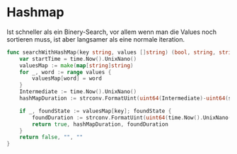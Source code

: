 # Hashmap

Ist schneller als ein Binery-Search, vor allem wenn man die Values noch sortieren muss, ist aber langsamer als eine normale iteration.

```go
func searchWithHashMap(key string, values []string) (bool, string, string) {
	var startTime = time.Now().UnixNano()
	valuesMap := make(map[string]string)
	for _, word := range values {
		valuesMap[word] = word
	}
	Intermediate := time.Now().UnixNano()
	hashMapDuration := strconv.FormatUint(uint64(Intermediate)-uint64(startTime), 10) + "ns"

	if _, foundState := valuesMap[key]; foundState {
		foundDuration := strconv.FormatUint(uint64(time.Now().UnixNano())-uint64(Intermediate), 10) + "ns"
		return true, hashMapDuration, foundDuration
	}
	return false, "", ""
}
```